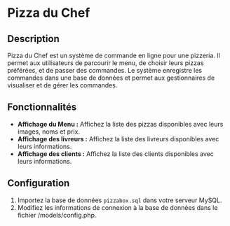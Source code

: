 # Pizza du Chef

## Description
Pizza du Chef est un système de commande en ligne pour une pizzeria. Il permet aux utilisateurs de parcourir le menu, de choisir leurs pizzas préférées, et de passer des commandes. Le système enregistre les commandes dans une base de données et permet aux gestionnaires de visualiser et de gérer les commandes.

## Fonctionnalités

- **Affichage du Menu :** Affichez la liste des pizzas disponibles avec leurs images, noms et prix.
- **Affichage des livreurs :** Affichez la liste des livreurs disponibles avec leurs informations.
- **Affichage des clients :** Affichez la liste des clients disponibles avec leurs informations.

## Configuration

1. Importez la base de données `pizzabox.sql` dans votre serveur MySQL.
2. Modifiez les informations de connexion à la base de données dans le fichier /models/config.php.
